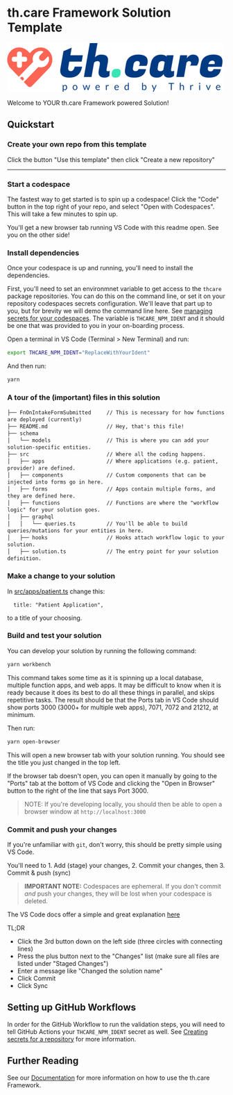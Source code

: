 # th.care Framework Solution Template

![th.care logo](thcare-logo.png)

Welcome to YOUR th.care Framework powered Solution!

## Quickstart

### Create your own repo from this template

Click the button "Use this template" then click "Create a new repository"

---

### Start a codespace

The fastest way to get started is to spin up a codespace! Click the "Code" button in the top right of your repo, and select "Open with Codespaces". This will take a few minutes to spin up.

You'll get a new browser tab running VS Code with this readme open. See you on the other side!

### Install dependencies

Once your codespace is up and running, you'll need to install the dependencies.

First, you'll need to set an environmnet variable to get access to the `thcare` package repositories.  You can do this on the command line, or set it on your repository codespaces secrets configuration.  We'll leave that part up to you, but for brevity we will demo the command line here.  See [managing secrets for your codespaces](https://docs.github.com/en/codespaces/managing-your-codespaces/managing-secrets-for-your-codespaces).  The variable is `THCARE_NPM_IDENT` and it should be one that was provided to you in your on-boarding process.

Open a terminal in VS Code (Terminal > New Terminal) and run:


```bash
export THCARE_NPM_IDENT="ReplaceWithYourIdent"
```

And then run:

```bash
yarn
```

### A tour of the (important) files in this solution

```
├── FnOnIntakeFormSubmitted     // This is necessary for how functions are deployed (currently)
├── README.md                   // Hey, that's this file!
├── schema
│   └── models                  // This is where you can add your solution-specific entities.
├── src                         // Where all the coding happens.
│   ├── apps                    // Where applications (e.g. patient, provider) are defined.
│   ├── components              // Custom components that can be injected into forms go in here.
│   ├── forms                   // Apps contain multiple forms, and they are defined here.
│   ├── functions               // Functions are where the "workflow logic" for your solution goes.
│   ├── graphql
│   │   └── queries.ts          // You'll be able to build queries/mutations for your entities in here.
│   ├── hooks                   // Hooks attach workflow logic to your solution.
│   ├── solution.ts             // The entry point for your solution definition.
```

### Make a change to your solution

In [src/apps/patient.ts](./src/apps/patient.ts) change this:

```
  title: "Patient Application",
```

to a title of your choosing.

### Build and test your solution

You can develop your solution by running the following command:

```bash
yarn workbench
```

This command takes some time as it is spinning up a local database, multiple function apps, and web apps. It may be difficult to know when it is ready because it does its best to do all these things in parallel, and skips repetitive tasks. The result should be that the Ports tab in VS Code should show ports 3000 (3000+ for multiple web apps), 7071, 7072 and 21212, at minimum.

Then run:

```bash
yarn open-browser
```

This will open a new browser tab with your solution running. You should see the title you just changed in the top left.

If the browser tab doesn't open, you can open it manually by going to the "Ports" tab at the bottom of VS Code and clicking the "Open in Browser" button to the right of the line that says Port 3000.

> NOTE: If you're developing locally, you should then be able to open a browser window at `http://localhost:3000`

### Commit and push your changes

If you're unfamiliar with `git`, don't worry, this should be pretty simple using VS Code.

You'll need to 1. Add (stage) your changes, 2. Commit your changes, then 3. Commit & push (sync)

> **IMPORTANT NOTE:** Codespaces are ephemeral. If you don't commit _and_ push your changes, they will be lost when your codespace is deleted.

The VS Code docs offer a simple and great explanation
[here](https://code.visualstudio.com/docs/sourcecontrol/intro-to-git#_staging-and-committing-code-changes)

TL;DR

- Click the 3rd button down on the left side (three circles with connecting lines)
- Press the plus button next to the "Changes" list (make sure all files are listed under "Staged Changes")
- Enter a message like "Changed the solution name"
- Click Commit
- Click Sync

## Setting up GitHub Workflows

In order for the GitHub Workflow to run the validation steps, you will need to tell GitHub Actions your `THCARE_NPM_IDENT` secret as well.  See [Creating secrets for a repository](https://docs.github.com/en/actions/security-guides/using-secrets-in-github-actions#creating-secrets-for-a-repository) for more information.

## Further Reading

See our [Documentation](https://thfx.th.care) for more information on how to use the th.care Framework.
